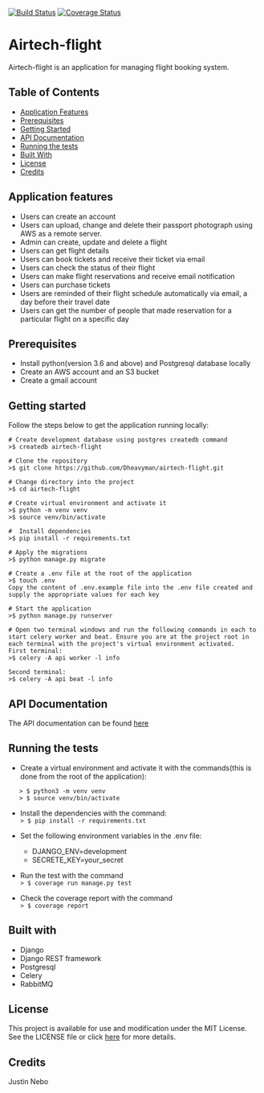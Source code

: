 [![Build Status](https://travis-ci.com/Dheavyman/airtech-flight.svg?branch=develop)](https://travis-ci.com/Dheavyman/airtech-flight)
[![Coverage Status](https://coveralls.io/repos/github/Dheavyman/airtech-flight/badge.svg?branch=develop)](https://coveralls.io/github/Dheavyman/airtech-flight?branch=develop)

# Airtech-flight
Airtech-flight is an application for managing flight booking system.

## Table of Contents
- [Application Features](#application-features)
- [Prerequisites](#prerequisites)
- [Getting Started](#getting-started)
- [API Documentation](#api-documentation)
- [Running the tests](#running-the-tests)
- [Built With](#built-with)
- [License](#license)
- [Credits](#credits)

## Application features
* Users can create an account
* Users can upload, change and delete their passport photograph using AWS as a remote server.
* Admin can create, update and delete a flight
* Users can get flight details
* Users can book tickets and receive their ticket via email
* Users can check the status of their flight
* Users can make flight reservations and receive email notification
* Users can purchase tickets
* Users are reminded of their flight schedule automatically via email, a day before their travel date
* Users can get the number of people that made reservation for a particular flight on a specific day

## Prerequisites
* Install python(version 3.6 and above) and Postgresql database locally
* Create an AWS account and an S3 bucket
* Create a gmail account

## Getting started
Follow the steps below to get the application running locally:
```
# Create development database using postgres createdb command
>$ createdb airtech-flight

# Clone the repository
>$ git clone https://github.com/Dheavyman/airtech-flight.git

# Change directory into the project
>$ cd airtech-flight

# Create virtual environment and activate it
>$ python -m venv venv
>$ source venv/bin/activate

#  Install dependencies
>$ pip install -r requirements.txt

# Apply the migrations
>$ python manage.py migrate

# Create a .env file at the root of the application
>$ touch .env
Copy the content of .env.example file into the .env file created and supply the appropriate values for each key

# Start the application
>$ python manage.py runserver

# Open two terminal windows and run the following commands in each to start celery worker and beat. Ensure you are at the project root in each terminal with the project's virtual environment activated.
First terminal:
>$ celery -A api worker -l info

Second terminal:
>$ celery -A api beat -l info
```

## API Documentation
The API documentation can be found [here](https://documenter.getpostman.com/view/4545805/S1EJY1y2)

## Running the tests
* Create a virtual environment and activate it with the commands(this is done from the root of the application):  
```
   > $ python3 -m venv venv
   > $ source venv/bin/activate
```
* Install the dependencies with the command:  
`> $ pip install -r requirements.txt`
* Set the following environment variables in the .env file:  
  * DJANGO_ENV=development
  * SECRETE_KEY=your_secret

* Run the test with the command  
`> $ coverage run manage.py test`

* Check the coverage report with the command  
`> $ coverage report`

## Built with
* Django
* Django REST framework
* Postgresql
* Celery
* RabbitMQ

## License
This project is available for use and modification under the MIT License. See the LICENSE file or click [here](https://github.com/Dheavyman/airtech-flight/blob/develop/LICENSE.md) for more details.

## Credits
Justin Nebo
